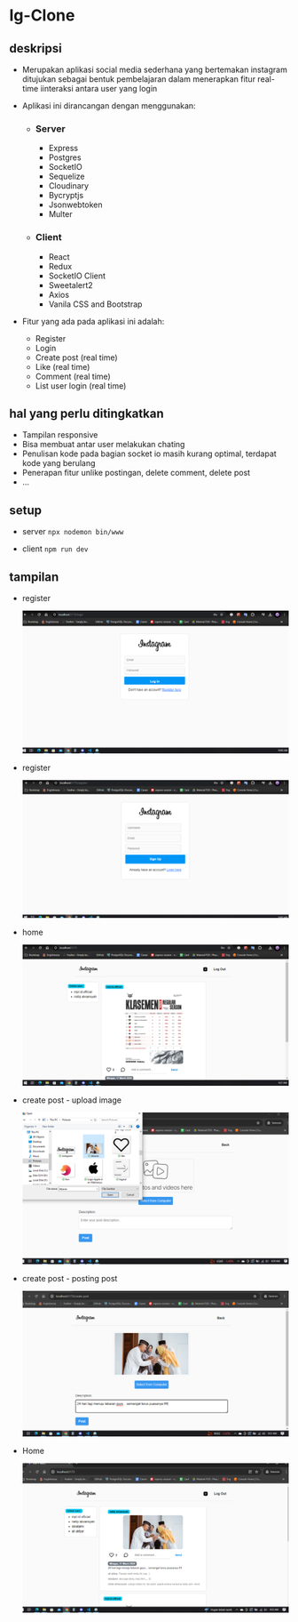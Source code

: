 # Ig-Clone

## deskripsi

- Merupakan aplikasi social media sederhana yang bertemakan instagram ditujukan sebagai bentuk pembelajaran dalam menerapkan fitur real-time iinteraksi antara user yang login
- Aplikasi ini dirancangan dengan menggunakan:

  - ### Server
    - Express
    - Postgres
    - SocketIO
    - Sequelize
    - Cloudinary
    - Bycryptjs
    - Jsonwebtoken
    - Multer
  - ### Client
    - React
    - Redux
    - SocketIO Client
    - Sweetalert2
    - Axios
    - Vanila CSS and Bootstrap

- Fitur yang ada pada aplikasi ini adalah:
  - Register
  - Login
  - Create post (real time)
  - Like (real time)
  - Comment (real time)
  - List user login (real time)

## hal yang perlu ditingkatkan

- Tampilan responsive
- Bisa membuat antar user melakukan chating
- Penulisan kode pada bagian socket io masih kurang optimal, terdapat kode yang berulang
- Penerapan fitur unlike postingan, delete comment, delete post
- ...

## setup

- server
  `npx nodemon bin/www`

- client
  `npm run dev`

## tampilan

- register

  ![release-1](./assets/doc-login.PNG)

- register

  ![release-1](./assets/doc-register.PNG)

- home

  ![release-1](./assets/doc-home-page.PNG)

- create post - upload image

  ![release-1](./assets/doc-posting-upload-image-page.PNG)

- create post - posting post

  ![release-1](./assets/doc-create-post.PNG)

- Home

  ![release-1](./assets/doc-posting%20like%20komen.PNG)
